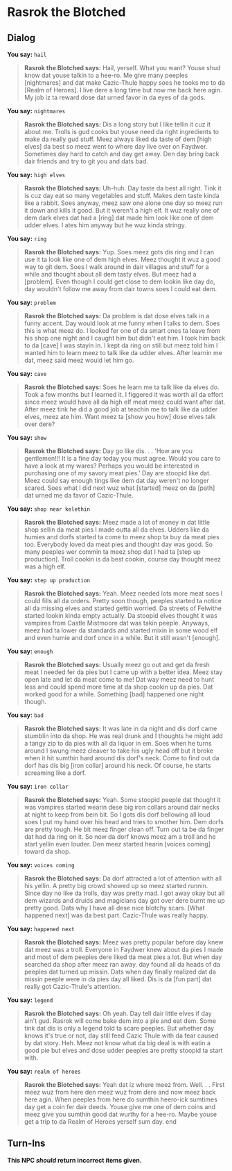 # Rasrok the Blotched




## Dialog

**You say:** `hail`



>**Rasrok the Blotched says:** Hail, yerself. What you want? Youse shud know dat youse talkin to a hee-ro. Me give many peeples [nightmares] and dat make Cazic-Thule happy soes he tooks me to da [Realm of Heroes]. I live dere a long time but now me back here agin. My job iz ta reward dose dat urned favor in da eyes of da gods.

**You say:** `nightmares`



>**Rasrok the Blotched says:** Dis a long story but I like tellin it cuz it about me. Trolls is gud cooks but youse need da right ingredients to make da really gud stuff. Meez always liked da taste of dem [high elves] da best so meez went to where day live over on Faydwer. Sometimes day hard to catch and day get away. Den day bring back dair friends and try to git you and dats bad.

**You say:** `high elves`



>**Rasrok the Blotched says:** Uh-huh. Day taste da best all right. Tink it is cuz day eat so many vegetables and stuff. Makes dem taste kinda like a rabbit. Soes anyway, meez saw one alone one day so meez run it down and kills it good. But it weren't a high elf. It wuz really one of dem dark elves dat had a [ring] dat made him look like one of dem udder elves. I ates him anyway but he wuz kinda stringy.

**You say:** `ring`



>**Rasrok the Blotched says:** Yup. Soes meez gots dis ring and I can use it ta look like one of dem high elves. Meez thought it wuz a good way to git dem. Soes I walk around in dair villages and stuff for a while and thought about all dem tasty elves. But meez had a [problem]. Even though I could get close to dem lookin like day do, day wouldn't follow me away from dair towns soes I could eat dem.

**You say:** `problem`



>**Rasrok the Blotched says:** Da problem is dat dose elves talk in a funny accent. Day would look at me funny when I talks to dem. Soes this is what meez do. I looked fer one of da smart ones ta leave from his shop one night and I caught him but didn't eat him. I took him back to da [cave] I was stayin in. I kept da ring on still but meez told him I wanted him to learn meez to talk like da udder elves. After learnin me dat, meez said meez would let him go.

**You say:** `cave`



>**Rasrok the Blotched says:** Soes he learn me ta talk like da elves do. Took a few months but I learned it. I figgered it was worth all da effort since meez would have all da high elf meat meez could want after dat. After meez tink he did a good job at teachin me to talk like da udder elves, meez ate him. Want meez ta [show you how] dose elves talk over dere?

**You say:** `show`



>**Rasrok the Blotched says:** Day go like dis. . . 'How are you gentlemen!!! It is a fine day today you must agree. Would you care to have a look at my wares? Perhaps you would be interested in purchasing one of my savory meat pies.' Day are stoopid like dat. Meez could say enough tings like dem dat day weren't no longer scared. Soes what I did next wuz what [started] meez on da [path] dat urned me da favor of Cazic-Thule.

**You say:** `shop near kelethin`



>**Rasrok the Blotched says:** Meez made a lot of money in dat little shop sellin da meat pies I made outta all da elves. Udders like da humies and dorfs started ta come to meez shop ta buy da meat pies too. Everybody loved da meat pies and thought day was good. So many peeples wer commin ta meez shop dat I had ta [step up production]. Troll cookin is da best cookin, course day thought meez was a high elf.

**You say:** `step up production`



>**Rasrok the Blotched says:** Yeah. Meez needed lots more meat soes I could fills all da orders. Pretty soon though, peeples started ta notice all da missing elves and started gettin worried. Da streets of Felwithe started lookin kinda empty actually. Da stoopid elves thought it was vampires from Castle Mistmoore dat was takin peeple. Anyways, meez had ta lower da standards and started mixin in some wood elf and even humie and dorf once in a while. But it still wasn't [enough].

**You say:** `enough`



>**Rasrok the Blotched says:** Usually meez go out and get da fresh meat I needed fer da pies but I came up with a better idea. Meez stay open late and let da meat come to me! Dat way meez need to hunt less and could spend more time at da shop cookin up da pies. Dat worked good for a while. Something [bad] happened one night though.

**You say:** `bad`



>**Rasrok the Blotched says:** It was late in da night and dis dorf came stumblin into da shop. He was real drunk and I thoughts he might add a tangy zip to da pies with all da liquor in em. Soes when he turns around I swung meez cleaver to take his ugly head off but it broke when it hit sumthin hard around dis dorf's neck. Come to find out da dorf has dis big [iron collar] around his neck. Of course, he starts screaming like a dorf.

**You say:** `iron collar`



>**Rasrok the Blotched says:** Yeah. Some stoopid peeple dat thought it was vampires started wearin dese big iron collars around dair necks at night to keep from bein bit. So I gots dis dorf bellowing all loud soes I put my hand over his head and tries to smother him. Dem dorfs are pretty tough. He bit meez finger clean off. Turn out ta be da finger dat had da ring on it. So now da dorf knows meez am a troll and he start yellin even louder. Den meez started hearin [voices coming] toward da shop.

**You say:** `voices coming`



>**Rasrok the Blotched says:** Da dorf attracted a lot of attention with all his yellin. A pretty big crowd showed up so meez started runnin. Since day no like da trolls, day was pretty mad. I got away okay but all dem wizards and druids and magicians day got over dere burnt me up pretty good. Dats why I have all dese nice blotchy scars. [What happened next] was da best part. Cazic-Thule was really happy.

**You say:** `happened next`



>**Rasrok the Blotched says:** Meez was pretty popular before day knew dat meez was a troll. Everyone in Faydwer knew about da pies I made and most of dem peeples dere liked da meat pies a lot. But when day searched da shop after meez ran away. day found all da heads of da peeples dat turned up missin. Dats when day finally realized dat da missin peeple were in da pies day all liked. Dis is da [fun part] dat really got Cazic-Thule's attention.

**You say:** `legend`



>**Rasrok the Blotched says:** Oh yeah. Day tell dair little elves if day ain't gud. Rasrok will come bake dem into a pie and eat dem. Some tink dat dis is only a legend told ta scare peeples. But whether day knows it's true or not, day still feed Cazic Thule with da fear caused by dat story. Heh. Meez not know what da big deal is with eatin a good pie but elves and dose udder peeples are pretty stoopid ta start with.

**You say:** `realm of heroes`



>**Rasrok the Blotched says:** Yeah dat iz where meez from. Well. . . First meez wuz from here den meez wuz from dere and now meez back here agin. When peeples from here do sumthin heero-ick sumtimes day get a coin fer dair deeds. Youse give me one of dem coins and meez give you sumthin good dat wurthy for a hee-ro. Maybe youse get a trip to da Realm of Heroes yerself sum day.
end



## Turn-Ins



**This NPC *should* return incorrect items given.**
